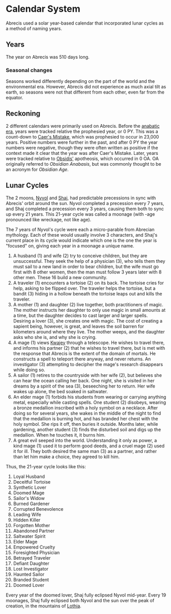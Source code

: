 # Calendar System

<meta property="og:description" content="Abrecis used a solar year-based calendar that incorporated lunar cycles as a method of naming years.">

Abrecis used a solar year-based calendar that incorporated lunar cycles as a method of naming years.

## Years

The year on Abrecis was 510 days long.

### Seasonal changes

Seasons worked differently depending on the part of the world and the environmental era. However, Abrecis did not experience as much axial tilt as earth, so seasons were not that different from each other, even far from the equator.

## Reckoning

2 different calendars were primarily used on Abrecis. Before the [anabatic era](history/eras/anabatic.md), years were tracked relative the prophesied year, or 0 PY. This was a count-down to [Caer's Mistake](history/cataclysms/caers-mistake.md), which was prophesied to occur in 23,000 years. Positive numbers were further in the past, and after 0 PY the year numbers were negative, though they were often written as positive if the context made it clear that the year was after Caer's Mistake. Later, years were tracked relative to [Obsidis'](inhabitants/deities/obsidis.md) apotheosis, which occurred in 0 OA. OA originally referred to *Obsidian Anabasis*, but was commonly thought to be an acronym for *Obsidian Age*.

## Lunar Cycles

The 2 moons, [Nyvol](system/moons/nyvol.md) and [Shaj](system/moons/shaj.md), had predictable precessions in sync with Abrecis' orbit around the sun. Nyvol completed a precession every 7 years, and Shaj completed a precession every 3 years, causing them both to sync up every 21 years. This 21-year cycle was called a moonage (with -age pronounced like wreckage, not like age).

The 7 years of Nyvol's cycle were each a micro-parable from Abrecian mythology. Each of these would usually involve 3 characters, and Shaj's current place in its cycle would indicate which one is the one the year is "focused" on, giving each year in a moonage a unique name.

1. A husband (1) and wife (2) try to conceive children, but they are unsuccessful. They seek the help of a physician (3), who tells them they must sail to a new land in order to bear children, but the wife must go first with 8 other women, then the man must follow 3 years later with 8 other men. These 16 build a new community.
2. A traveler (1) encounters a tortoise (2) on its back. The tortoise cries for help, asking to be flipped over. The traveler helps the tortoise, but a bandit (3) hiding in a hollow beneath the tortoise leaps out and kills the traveler.
3. A mother (1) and daughter (2) live together, both practitioners of magic. The mother instructs her daughter to only use magic in small amounts at a time, but the daughter decides to cast larger and larger spells. Desiring a lover (3), she creates one with magic. The cost of creating a sapient being, however, is great, and leaves the soil barren for kilometers around where they live. The mother weeps, and the daughter asks who she is, and why she is crying.
4. A mage (1) views [Kwajey](system/other-planets/kwajey.md) through a telescope. He wishes to travel there, and informs his partner (2) that he wishes to travel there, but is met with the response that Abrecis is the extent of the domain of mortals. He constructs a spell to teleport there anyway, and never returns. An investigator (3) attempting to decipher the mage's research disappears while doing so.
5. A sailor (1) retires to the countryside with her wife (2), but believes she can hear the ocean calling her back. One night, she is visited in her dreams by a spirit of the sea (3), beseeching her to return. Her wife wakes up alone, the bed soaked in saltwater.
6. An elder mage (1) forbids his students from wearing or carrying anything metal, especially while casting spells. One student (2) disobeys, wearing a bronze medallion inscribed with a holy symbol on a necklace. After doing so for several years, she wakes in the middle of the night to find that the medallion is burning hot, and has branded her chest with the holy symbol. She rips it off, then buries it outside. Months later, while gardening, another student (3) finds the disturbed soil and digs up the medallion. When he touches it, it burns him.
7. A great evil seeped into the world. Understanding it only as power, a kind mage (1) used it to perform good deeds, and a cruel mage (2) used it for ill. They both desired the same man (3) as a partner, and rather than let him make a choice, they agreed to kill him.

Thus, the 21-year cycle looks like this:

1. Loyal Husband
2. Deceitful Tortoise
3. Synthetic Lover
4. Doomed Mage
5. Sailor's Widow
6. Burned Gardener
7. Corrupted Benevolence
8. Leading Wife
9. Hidden Killer
10. Forgotten Mother
11. Abandoned Partner
12. Saltwater Spirit
13. Elder Mage
14. Empowered Cruelty
15. Foresighted Physician
16. Betrayed Traveler
17. Defiant Daughter
18. Lost Investigator
19. Haunted Sailor
20. Branded Student
21. Doomed Lover

Every year of the doomed lover, Shaj fully eclipsed Nyvol mid-year. Every 19 moonages, Shaj fully eclipsed both Nyvol and the sun over the peak of creation, in the mountains of [Lothia](geography/continents/lothia.md#peak-of-creation).